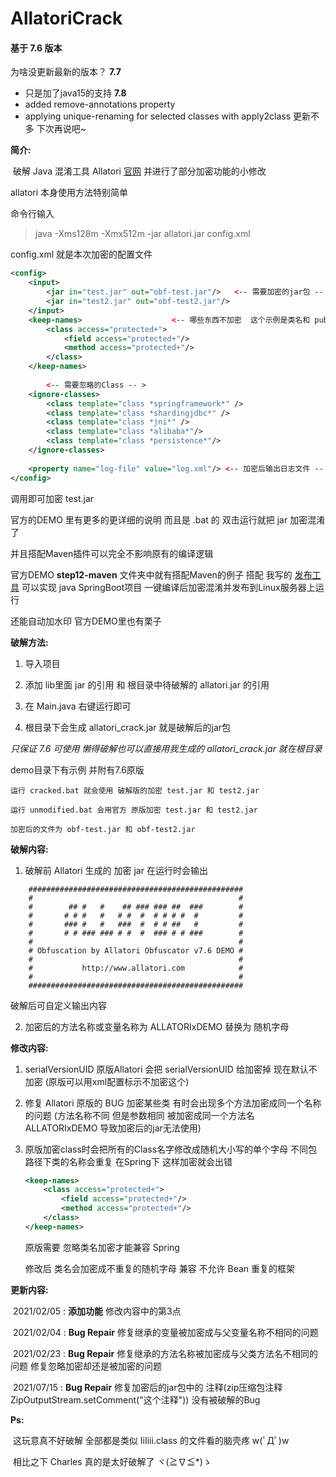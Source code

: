 # AllatoriCrack




#### 基于 7.6 版本  

为啥没更新最新的版本？
**7.7**
- 只是加了java15的支持 
**7.8**
- added remove-annotations property
- applying unique-renaming for selected classes with apply2class
更新不多 下次再说吧~


**简介:**

​	破解 Java 混淆工具 Allatori [官网](http://www.allatori.com/)	并进行了部分加密功能的小修改



allatori  本身使用方法特别简单

命令行输入

> java -Xms128m -Xmx512m -jar allatori.jar config.xml

config.xml 就是本次加密的配置文件

```xml
<config>
    <input>
        <jar in="test.jar" out="obf-test.jar"/>   <-- 需要加密的jar包 -- >
        <jar in="test2.jar" out="obf-test2.jar"/>
    </input>
    <keep-names>					<-- 哪些东西不加密  这个示例是类名和 public 方法还有变量不加密 -- >
        <class access="protected+">
            <field access="protected+"/>
            <method access="protected+"/>
        </class>
    </keep-names>
    
        <-- 需要忽略的Class -- >
    <ignore-classes>
		<class template="class *springframework*" />
		<class template="class *shardingjdbc*" />
		<class template="class *jni*" />
		<class template="class *alibaba*"/>
		<class template="class *persistence*"/>
	</ignore-classes>
        
    <property name="log-file" value="log.xml"/>	<-- 加密后输出日志文件 -- >
</config>
```

调用即可加密 test.jar 

官方的DEMO 里有更多的更详细的说明 而且是 .bat 的 双击运行就把 jar 加密混淆了 

并且搭配Maven插件可以完全不影响原有的编译逻辑

官方DEMO **step12-maven** 文件夹中就有搭配Maven的例子 搭配 我写的 [发布工具](https://github.com/lqs1848/PublishTools) 可以实现 java SpringBoot项目 一键编译后加密混淆并发布到Linux服务器上运行

还能自动加水印 官方DEMO里也有栗子





**破解方法:**

1. 导入项目

2. 添加 lib里面 jar 的引用 和 根目录中待破解的 allatori.jar 的引用
3. 在 Main.java 右键运行即可

4. 根目录下会生成 allatori_crack.jar 就是破解后的jar包

*只保证 7.6 可使用 懒得破解也可以直接用我生成的 allatori_crack.jar 就在根目录*



demo目录下有示例 并附有7.6原版

  	运行 cracked.bat 就会使用 破解版的加密 test.jar 和 test2.jar

  	运行 unmodified.bat 会用官方 原版加密 test.jar 和 test2.jar

  	加密后的文件为 obf-test.jar 和 obf-test2.jar



**破解内容:**

1. 破解前 Allatori 生成的 加密 jar 在运行时会输出

```
    ################################################
    #                                              #
    #        ## #   #    ## ### ### ##  ###        #
    #       # # #   #   # #  #  # # # #  #         #
    #       ### #   #   ###  #  # # ##   #         #
    #       # # ### ### # #  #  ### # # ###        #
    #                                              #
    # Obfuscation by Allatori Obfuscator v7.6 DEMO #
    #                                              #
    #           http://www.allatori.com            #
    #                                              #
    ################################################
```

破解后可自定义输出内容



2. 加密后的方法名称或变量名称为 ALLATORIxDEMO 替换为 随机字母

 



**修改内容:**

1. serialVersionUID 原版Allatori 会把 serialVersionUID 给加密掉 现在默认不加密 (原版可以用xml配置标示不加密这个)

2. 修复 Allatori 原版的 BUG 加密某些类 有时会出现多个方法加密成同一个名称的问题 (方法名称不同 但是参数相同 被加密成同一个方法名 ALLATORIxDEMO 导致加密后的jar无法使用)

3. 原版加密class时会把所有的Class名字修改成随机大小写的单个字母 不同包路径下类的名称会重复 在Spring下 这样加密就会出错

   ```xml
   <keep-names>
       <class access="protected+">
           <field access="protected+"/>
           <method access="protected+"/>
       </class>
   </keep-names>
   ```

   原版需要 忽略类名加密才能兼容 Spring

   修改后 类名会加密成不重复的随机字母 兼容 不允许 Bean 重复的框架



**更新内容:**

​		2021/02/05 :  **添加功能**  修改内容中的第3点

​		2021/02/04 :  **Bug Repair** 修复继承的变量被加密成与父变量名称不相同的问题

​		2021/02/23 :  **Bug Repair** 修复继承的方法名称被加密成与父类方法名不相同的问题 修复忽略加密却还是被加密的问题

​		2021/07/15 :  **Bug Repair** 修复加密后的jar包中的 注释(zip压缩包注释 ZipOutputStream.setComment("这个注释")) 没有被破解的Bug

**Ps:**

​		这玩意真不好破解 全部都是类似 IiIiii.class 的文件看的脑壳疼 w(ﾟДﾟ)w

​		相比之下 Charles 真的是太好破解了  ヾ(≧∇≦*)ゝ





[^会随时修复Bug 可以偶尔看一下是否有修改]: 

